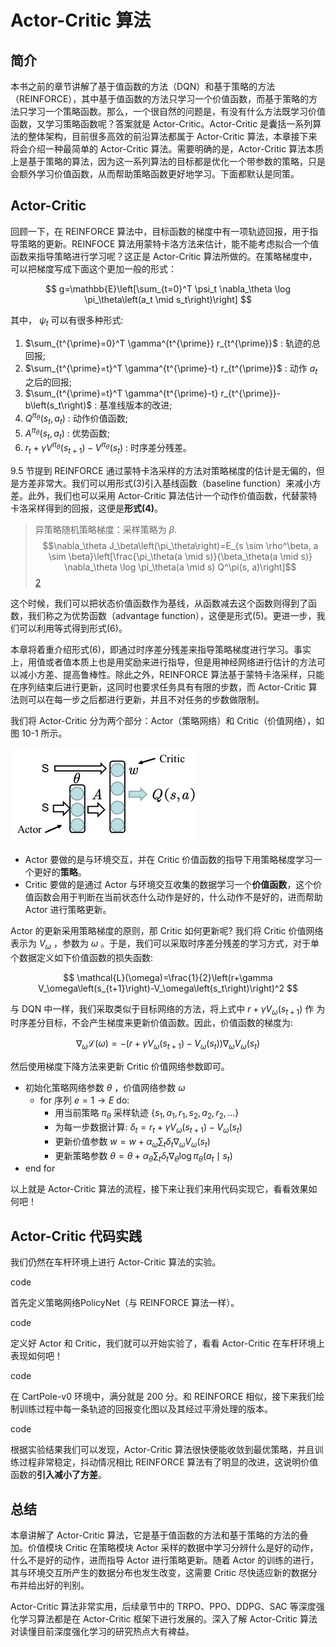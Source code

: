 

<!--
 * @version:
 * @Author:  StevenJokess（蔡舒起） https://github.com/StevenJokess
 * @Date: 2023-02-24 01:38:27
 * @LastEditors:  StevenJokess（蔡舒起） https://github.com/StevenJokess
 * @LastEditTime: 2023-03-12 23:21:31
 * @Description:
 * @Help me: 如有帮助，请赞助，失业3年了。![支付宝收款码](https://github.com/StevenJokess/d2rl/blob/master/img/%E6%94%B6.jpg)
 * @TODO::
 * @Reference:
-->
# Actor-Critic 算法

## 简介

本书之前的章节讲解了基于值函数的方法（DQN）和基于策略的方法（REINFORCE），其中基于值函数的方法只学习一个价值函数，而基于策略的方法只学习一个策略函数。那么，一个很自然的问题是，有没有什么方法既学习价值函数，又学习策略函数呢？答案就是 Actor-Critic。Actor-Critic 是囊括一系列算法的整体架构，目前很多高效的前沿算法都属于 Actor-Critic 算法，本章接下来将会介绍一种最简单的 Actor-Critic 算法。需要明确的是，Actor-Critic 算法本质上是基于策略的算法，因为这一系列算法的目标都是优化一个带参数的策略，只是会额外学习价值函数，从而帮助策略函数更好地学习。下面都默认是同策。

## Actor-Critic

回顾一下，在 REINFORCE 算法中，目标函数的梯度中有一项轨迹回报，用于指导策略的更新。REINFOCE 算法用蒙特卡洛方法来估计，能不能考虑拟合一个值函数来指导策略进行学习呢？这正是 Actor-Critic 算法所做的。在策略梯度中，可以把梯度写成下面这个更加一般的形式：

$$
g=\mathbb{E}\left[\sum_{t=0}^T \psi_t \nabla_\theta \log \pi_\theta\left(a_t \mid s_t\right)\right]
$$

其中， $\psi_t$ 可以有很多种形式:

1. $\sum_{t^{\prime}=0}^T \gamma^{t^{\prime}} r_{t^{\prime}}$ : 轨迹的总回报;
2. $\sum_{t^{\prime}=t}^T \gamma^{t^{\prime}-t} r_{t^{\prime}}$ : 动作 $a_t$ 之后的回报;
3. $\sum_{t^{\prime}=t}^T \gamma^{t^{\prime}-t} r_{t^{\prime}}-b\left(s_t\right)$ : 基准线版本的改进;
4. $Q^{\pi_\theta}\left(s_t, a_t\right)$ : 动作价值函数;
5. $A^{\pi_\theta}\left(s_t, a_t\right)$ : 优势函数;
6. $r_t+\gamma V^{\pi_\theta}\left(s_{t+1}\right)-V^{\pi_\theta}\left(s_t\right)$ : 时序差分残差。


9.5 节提到 REINFORCE 通过蒙特卡洛采样的方法对策略梯度的估计是无偏的，但是方差非常大。我们可以用形式(3)引入基线函数（baseline function）来减小方差。此外，我们也可以采用 Actor-Critic 算法估计一个动作价值函数，代替蒙特卡洛采样得到的回报，这便是**形式(4)**。

> 异策略随机策略梯度：采样策略为 $\beta$.
> $$\nabla_\theta J_\beta\left(\pi_\theta\right)=E_{s \sim \rho^\beta, a \sim \beta}\left[\frac{\pi_\theta(a \mid s)}{\beta_\theta(a \mid s)} \nabla_\theta \log \pi_\theta(a \mid s) Q^\pi(s, a)\right]$$[2]

这个时候，我们可以把状态价值函数作为基线，从函数减去这个函数则得到了函数，我们称之为优势函数（advantage function），这便是形式(5)。更进一步，我们可以利用等式得到形式(6)。

本章将着重介绍形式(6)，即通过时序差分残差来指导策略梯度进行学习。事实上，用值或者值本质上也是用奖励来进行指导，但是用神经网络进行估计的方法可以减小方差、提高鲁棒性。除此之外，REINFORCE 算法基于蒙特卡洛采样，只能在序列结束后进行更新，这同时也要求任务具有有限的步数，而 Actor-Critic 算法则可以在每一步之后都进行更新，并且不对任务的步数做限制。

我们将 Actor-Critic 分为两个部分：Actor（策略网络）和 Critic（价值网络），如图 10-1 所示。

![AC方法网络结构](../img/AC.png)

- Actor 要做的是与环境交互，并在 Critic 价值函数的指导下用策略梯度学习一个更好的**策略**。
- Critic 要做的是通过 Actor 与环境交互收集的数据学习一个**价值函数**，这个价值函数会用于判断在当前状态什么动作是好的，什么动作不是好的，进而帮助 Actor 进行策略更新。

Actor 的更新采用策略梯度的原则，那 Critic 如何更新呢? 我们将 Critic 价值网络表示为 $V_\omega$ ，参数为 $\omega$ 。于是，我们可以采取时序差分残差的学习方式，对于单个数据定义如下价值函数的损失函数:

$$
\mathcal{L}(\omega)=\frac{1}{2}\left(r+\gamma V_\omega\left(s_{t+1}\right)-V_\omega\left(s_t\right)\right)^2
$$

与 DQN 中一样，我们采取类似于目标网络的方法，将上式中 $r+\gamma V_\omega\left(s_{t+1}\right)$ 作 为时序差分目标，不会产生梯度来更新价值函数。因此，价值函数的梯度为:

$$
\nabla_\omega \mathcal{L}(\omega)=-\left(r+\gamma V_\omega\left(s_{t+1}\right)-V_\omega\left(s_t\right)\right) \nabla_\omega V_\omega\left(s_t\right)
$$

然后使用梯度下降方法来更新 Critic 价值网络参数即可。

- 初始化策略网络参数 $\theta$ ，价值网络参数 $\omega$
  - for 序列 $e=1 \rightarrow E$ do:
    - 用当前策略 $\pi_\theta$ 采样轨迹 $\left\{s_1, a_1, r_1, s_2, a_2, r_2, \ldots\right\}$
    - 为每一步数据计算: $\delta_t=r_t+\gamma V_\omega\left(s_{t+1}\right)-V_\omega\left(s_t\right)$
    - 更新价值参数 $w=w+\alpha_\omega \sum_t \delta_t \nabla_\omega V_\omega\left(s_t\right)$
    - 更新策略参数 $\theta=\theta+\alpha_\theta \sum_t \delta_t \nabla_\theta \log \pi_\theta\left(a_t \mid s_t\right)$
- end for

以上就是 Actor-Critic 算法的流程，接下来让我们来用代码实现它，看看效果如何吧！



## Actor-Critic 代码实践

我们仍然在车杆环境上进行 Actor-Critic 算法的实验。

code

首先定义策略网络PolicyNet（与 REINFORCE 算法一样）。

code

定义好 Actor 和 Critic，我们就可以开始实验了，看看 Actor-Critic 在车杆环境上表现如何吧！

code

在 CartPole-v0 环境中，满分就是 200 分。和 REINFORCE 相似，接下来我们绘制训练过程中每一条轨迹的回报变化图以及其经过平滑处理的版本。

code

根据实验结果我们可以发现，Actor-Critic 算法很快便能收敛到最优策略，并且训练过程非常稳定，抖动情况相比 REINFORCE 算法有了明显的改进，这说明价值函数的**引入减小了方差**。

## 总结

本章讲解了 Actor-Critic 算法，它是基于值函数的方法和基于策略的方法的叠加。价值模块 Critic 在策略模块 Actor 采样的数据中学习分辨什么是好的动作，什么不是好的动作，进而指导 Actor 进行策略更新。随着 Actor 的训练的进行，其与环境交互所产生的数据分布也发生改变，这需要 Critic 尽快适应新的数据分布并给出好的判别。

Actor-Critic 算法非常实用，后续章节中的 TRPO、PPO、DDPG、SAC 等深度强化学习算法都是在 Actor-Critic 框架下进行发展的。深入了解 Actor-Critic 算法对读懂目前深度强化学习的研究热点大有裨益。

##

[1]: https://hrl.boyuai.com/chapter/2/actor-critic%E7%AE%97%E6%B3%95/#101-%E7%AE%80%E4%BB%8B
[2]: https://zhuanlan.zhihu.com/p/26441204
